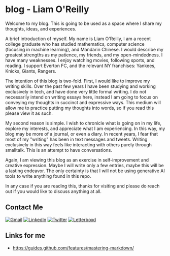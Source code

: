 # blog - Liam O'Reilly

Welcome to my blog. This is going to be used as a space where I share my thoughts, ideas, and experiences.

A brief introduction of myself. My name is Liam O'Reilly, I am a recent college graduate who has studied mathematics, computer science (focusing in machine learning), and Mandarin Chinese. I would describe my greatest strengths as my patience, my friends, and my open-mindedness. I have many weaknesses. I enjoy watching movies, following sports, and reading. I support Everton FC, and the relevant NY franchises: Yankees, Knicks, Giants, Rangers.

The intention of this blog is two-fold. First, I would like to improve my writing skills. Over the past few years I have been studying and working exclusively in tech, and have done very little formal writing. I do not necessarily intend on writing essays here, instead I am going to focus on conveying my thoughts in succinct and expressive ways. This medium will allow me to practice putting my thoughts into words, so if you read this please view it as such.

My second reason is simple. I wish to chronicle what is going on in my life, explore my interests, and appreciate what I am experiencing. In this way, my blog may be more of a journal, or even a diary. In recent years, I fear that most of my "writing" has been in text messages and tweets. Writing exclusively in this way feels like interacting with others purely through smalltalk. This is an attempt to have conversations.

Again, I am viewing this blog as an exercise in self-improvement and creative expression. Maybe I will write only a few entries, maybe this will be a lasting endeavor. The only certainty is that I will not be using generative AI tools to write anything found in this repo. 

In any case if you are reading this, thanks for visiting and please do reach out if you would like to discuss anything at all.

## Contact Me

[![Gmail](https://img.shields.io/badge/Gmail-D14836?style=flat-square&logo=gmail&logoColor=white)](mailto:imliamoreilly@gmail.com)
[![LinkedIn](https://img.shields.io/badge/LinkedIn-0077B5?style=flat-square&logo=linkedin&logoColor=white)](https://www.linkedin.com/in/liamoreilly7/)
[![Twitter](https://img.shields.io/badge/Twitter-1DA1F2?style=flat-square&logo=twitter&logoColor=white)](https://twitter.com/liamoreilly_)
[![Letterboxd](https://img.shields.io/badge/Letterboxd-00E054?style=flat-square&logo=letterboxd&logoColor=white)](https://letterboxd.com/smartfella42/)


## Links for me
* https://guides.github.com/features/mastering-markdown/